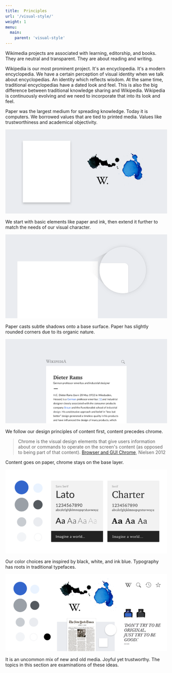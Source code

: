```yaml
---
title:  Principles
url: '/visual-style/'
weight: 1
menu:
  main:
    parent: 'visual-style'
---
```


Wikimedia projects are associated with learning, editorship, and books. They are neutral and transparent. They are about reading and writing.

Wikipedia is our most prominent project.
It's an encyclopedia. It's a modern encyclopedia. We have a certain perception of visual identity when we talk about encyclopedias. An identity which reflects wisdom. At the same time, traditional encyclopedias have a dated look and feel. This is also the big difference between traditional knowledge sharing and Wikipedia. Wikipedia is continuously evolving and we need to incorporate that into its look and feel.

Paper was the largest medium for spreading knowledge. Today it is computers. We borrowed values that are tied to printed media. Values like trustworthiness and academical objectivity.

![Paper and ink](principles-paper-ink.png)

We start with basic elements like paper and ink, then extend it further to match the needs of our visual character.

![Sheet of paper dropping shadow on the background](principles-paper-shadow.png)

Paper casts subtle shadows onto a base surface. Paper has slightly rounded corners due to its organic nature.

![Example screenshot of Wikipedia article about Dieter Rams](principles-content-chrome.png)

We follow our design principles of content first, content precedes chrome.

> Chrome is the visual design elements that give users information about or commands to operate on the screen's content (as opposed to being part of that content). [Browser and GUI Chrome](https://www.nngroup.com/articles/browser-and-gui-chrome/), Nielsen 2012

Content goes on paper, chrome stays on the base layer.

![Color and font samples from our guideline](principles-color-type.png)

Our color choices are inspired by black, white, and ink blue. Typography has roots in traditional typefaces.

![Comparison of some of our guided attributes with “old medium” New York Times](principles-style-tile.png)

It is an uncommon mix of new and old media. Joyful yet trustworthy.
The topics in this section are examinations of these ideas.
